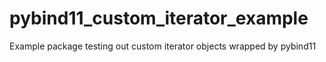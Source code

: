 # pybind11_custom_iterator_example
Example package testing out custom iterator objects wrapped by pybind11
